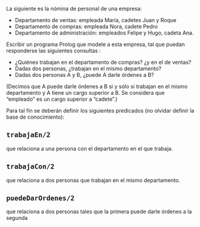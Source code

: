 La siguiente es la nómina de personal de una empresa:

* Departamento de ventas: empleada María, cadetes Juan y Roque
* Departamento de compras: empleada Nora, cadete Pedro
* Departamento de administración: empleados Felipe y Hugo, cadeta Ana.

Escribir un programa Prolog que modele a esta empresa, tal que puedan responderse las siguientes consultas :

* ¿Quiénes trabajan en el departamento de compras? ¿y en el de ventas?
* Dadas dos personas, ¿trabajan en el mismo departamento?
* Dadas dos personas A y B, ¿puede A darle órdenes a B?

(Decimos que A puede darle órdenes a B si y sólo si trabajan en el mismo departamento y A tiene un cargo
superior a B. Se considera que “empleado” es un cargo superior a “cadete”.)

Para tal fin se deberán definir los siguientes predicados (no olvidar definir la base de conocimiento):

## `trabajaEn/2`

que relaciona a una persona con el departamento en el que trabaja.

## `trabajaCon/2`

que relaciona a dos personas que trabajan en el mismo departamento.

## `puedeDarOrdenes/2`

que relaciona a dos personas tales que la primera puede darle órdenes a la segunda
